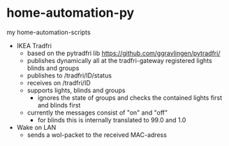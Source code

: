 # home-automation-py
my home-automation-scripts


* IKEA Tradfri
  * based on the pytradfri lib https://github.com/ggravlingen/pytradfri/
  * publishes dynamically all at the tradfri-gateway registered lights blinds and groups
  * publishes to /tradfri/ID/status
  * receives on /tradfri/ID
  * supports lights, blinds and groups
    * ignores the state of groups and checks the contained lights first and blinds first
  * currently the messages consist of "on" and "off"
    * for blinds this is internally translated to 99.0 and 1.0
* Wake on LAN
  * sends a wol-packet to the received MAC-adress

